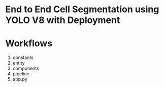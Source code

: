 # End to End Cell Segmentation using YOLO V8 with Deployment

# Workflows

1. constants
2. entity 
3. components
4. pipeline
5. app.py


